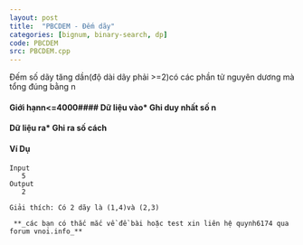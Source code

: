 ```yaml
---
layout: post
title:  "PBCDEM - Đếm dãy"
categories: [bignum, binary-search, dp]
code: PBCDEM
src: PBCDEM.cpp
---
```




  


Đếm số dãy tăng dần(độ dài dãy phải >=2)có các phần tử nguyên dương mà tổng đúng bằng n

#### Giới hạnn<=4000#### Dữ liệu vào*   Ghi duy nhất số n

#### Dữ liệu ra*   Ghi ra số cách

#### Ví Dụ

```
Input
   5
Output
   2

Giải thích: Có 2 dãy là (1,4)và (2,3) 

 **_các bạn có thắc mắc về đề bài hoặc test xin liên hệ quynh6174 qua forum vnoi.info_** 


```

<!--more-->

